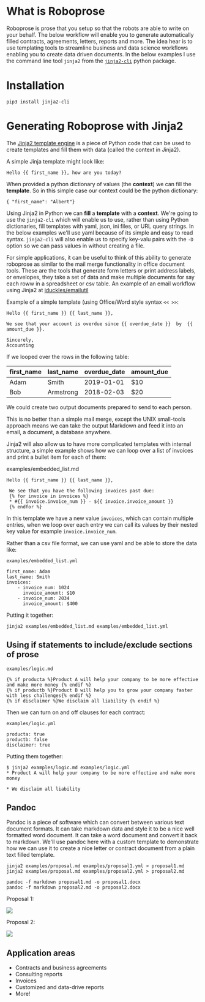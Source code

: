 # What is Roboprose

Roboprose is prose that you setup so that the robots are able to write on your behalf. The below workflow
will enable you to generate automatically filled contracts, agreements, letters, reports and more. 
The idea hear is to use templating tools to streamline business and data science workflows enabling you to create data driven 
documents. In the below examples I use the command line tool `jinja2` from the [`jinja2-cli`](https://pypi.org/project/jinja2-cli/) python package. 

# Installation 

```
pip3 install jinja2-cli 
```

# Generating Roboprose with Jinja2

The [Jinja2 template engine](http://jinja.pocoo.org/docs/2.10/templates/) is a piece of Python
code that can be used to create templates and fill them with data (called the context in Jinja2). 

A simple Jinja template might look like:

```
Hello {{ first_name }}, how are you today?
```

When provided a python dictionary of values (the **context**) we can fill the **template**. So in this 
simple case our context could be the python dictionary:

```
{ "first_name": "Albert"}
```

Using Jinja2 in Python we can **fill** a **template** with a **context**. We're going to use the `jinja2-cli` which will 
enable us to use, rather than using Python dictionaries, fill templates with yaml, json, ini files, or URL 
query strings. In the below examples we'll use yaml because of its simple and easy to read syntax. `jinja2-cli` will also enable us to specify key-valu pairs with the `-D` option so we can pass values in without creating a file. 


For simple applications, it can be useful to think of this ability to generate roboprose
as similar to the mail merge functionality in office document tools. These are the tools that generate
form letters or print address labels, or envelopes, they take a set of data and make multiple documents
for say each roww in a spreadsheet or csv table. An example of an email workflow using Jinja2 at [jduckles/emailutil](https://github.com/jduckles/emailutil)

Example of a simple template (using Office/Word style syntax `<< >>`:
```
Hello {{ first_name }} {{ last_name }},

We see that your account is overdue since {{ overdue_date }}  by  {{ amount_due }}.

Sincerely,
Accounting
```

If we looped over the rows in the following table:

| first_name | last_name | overdue_date | amount_due |
| -- | ----- | -------- | ------------ | 
| Adam | Smith | 2019-01-01 | $10 |
| Bob | Armstrong | 2018-02-03| $20 |

We could create two output documents prepared to send to each person.

This is no better than a simple mail merge, except the UNIX small-tools approach means we can take the output Markdown and feed it into an email, a document, a database anywhere. 

Jinja2 will also allow us to have more complicated templates with internal structure, a simple example 
shows how we can loop over a list of invoices and print a bullet item for each of them:

examples/embedded_list.md
```
Hello {{ first_name }} {{ last_name }},

 We see that you have the following invoices past due:
 {% for invoice in invoices %}
 * #{{ invoice.invoice_num }} - ${{ invoice.invoice_amount }}
 {% endfor %}
```

In this template we have a new value `invoices`, which can contain multiple entries, when we loop over each entry we can call 
its values by their nested key value for example `invoice.invoice_num`. 

Rather than a csv file format, we can use yaml and be able to store the data like:

`examples/embedded_list.yml`
```
first_name: Adam
last_name: Smith
invoices:
    - invoice_num: 1024
      invoice_amount: $10
    - invoice_num: 2034
      invoice_amount: $400
```

Putting it together:

```
jinja2 examples/embedded_list.md examples/embedded_list.yml
```

## Using if statements to include/exclude sections of prose

`examples/logic.md`
```
{% if producta %}Product A will help your company to be more effective and make more money {% endif %}
{% if productb %}Product B will help you to grow your company faster with less challenges{% endif %}
{% if disclaimer %}We disclaim all liability {% endif %}

```
Then we can turn on and off clauses for each contract:

`examples/logic.yml`
```
producta: true
productb: false
disclaimer: true
```

Putting them together:
```
$ jinja2 examples/logic.md examples/logic.yml
* Product A will help your company to be more effective and make more money

* We disclaim all liability
```

## Pandoc

Pandoc is a piece of software which can convert between various text document formats. It can take markdown data and style
it to be a nice well formatted word document. It can take a word document and convert it back to markdown. We'll use pandoc
here with a custom template to demonstrate how we can use it to create a nice letter or contract document from a plain text
filled template.

```
jinja2 examples/proposal.md examples/proposal1.yml > proposal1.md
jinja2 examples/proposal.md examples/proposal2.yml > proposal2.md

pandoc -f markdown proposal1.md -o proposal1.docx
pandoc -f markdown proposal2.md -o proposal2.docx
```

Proposal 1:

![](https://jduckles-dropshare.s3-us-west-2.amazonaws.com/Screen-Shot-2019-05-23-16-46-17.86.png)

Proposal 2:

![](https://jduckles-dropshare.s3-us-west-2.amazonaws.com/Screen-Shot-2019-05-23-16-47-13.46.png)


## Application areas

* Contracts and business agreements
* Consulting reports
* Invoices
* Customized and data-drive reports
* More!
